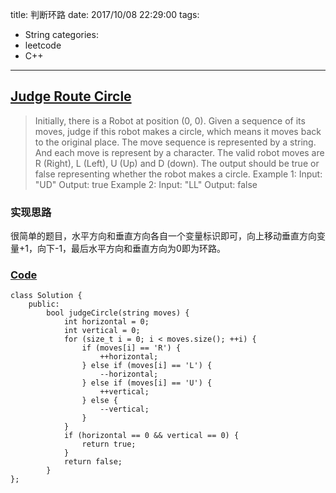 title: 判断环路
date: 2017/10/08 22:29:00
tags:
- String
categories:
- leetcode
- C++

---
## [Judge Route Circle](https://leetcode.com/problems/judge-route-circle/description/)
> Initially, there is a Robot at position (0, 0). Given a sequence of its moves, judge if this robot makes a circle, which means it moves back to the original place.
> The move sequence is represented by a string. And each move is represent by a character. The valid robot moves are R (Right), L (Left), U (Up) and D (down). The output should be true or false representing whether the robot makes a circle.
> Example 1:
> Input: "UD"
> Output: true
> Example 2:
> Input: "LL"
> Output: false

### 实现思路
很简单的题目，水平方向和垂直方向各自一个变量标识即可，向上移动垂直方向变量+1，向下-1，最后水平方向和垂直方向为0即为环路。

### [Code](https://github.com/Finalcheat/leetcode/blob/master/src/Judge-Route-Circle.cpp)
```
class Solution {
    public:
        bool judgeCircle(string moves) {
            int horizontal = 0;
            int vertical = 0;
            for (size_t i = 0; i < moves.size(); ++i) {
                if (moves[i] == 'R') {
                    ++horizontal;
                } else if (moves[i] == 'L') {
                    --horizontal;
                } else if (moves[i] == 'U') {
                    ++vertical;
                } else {
                    --vertical;
                }
            }
            if (horizontal == 0 && vertical == 0) {
                return true;
            }
            return false;
        }
};
```
